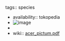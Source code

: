 tags:: species

- availability:: tokopedia
- ![image](https://ipfs.io/ipfs/Qma4AqHumuwRAnH5b9QREXViroFVZL19oUYZC5MZMyoq3T)
-
- wiki:: [acer_pictum.pdf](https://peach-geographical-bat-397.mypinata.cloud/ipfs/QmWmurkVcVUxcmm5iaD4MqZ3o9qiQPoqktFQggqGEiHjsS)